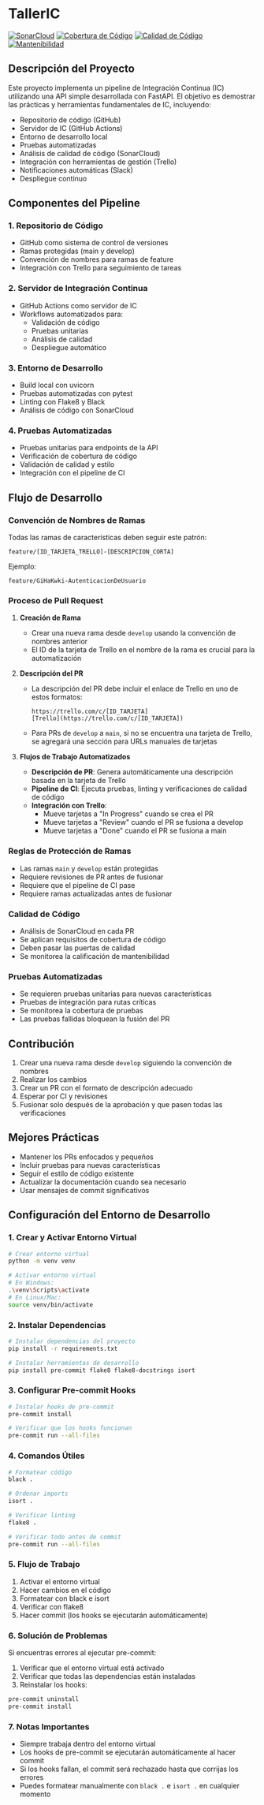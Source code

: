 # TallerIC

[![SonarCloud](https://sonarcloud.io/api/project_badges/measure?project=Luc4sG_TallerIC&metric=alert_status)](https://sonarcloud.io/summary/new_code?id=Luc4sG_TallerIC)
[![Cobertura de Código](https://sonarcloud.io/api/project_badges/measure?project=Luc4sG_TallerIC&metric=coverage)](https://sonarcloud.io/summary/new_code?id=Luc4sG_TallerIC)
[![Calidad de Código](https://sonarcloud.io/api/project_badges/measure?project=Luc4sG_TallerIC&metric=reliability_rating)](https://sonarcloud.io/summary/new_code?id=Luc4sG_TallerIC)
[![Mantenibilidad](https://sonarcloud.io/api/project_badges/measure?project=Luc4sG_TallerIC&metric=sqale_rating)](https://sonarcloud.io/summary/new_code?id=Luc4sG_TallerIC)

## Descripción del Proyecto

Este proyecto implementa un pipeline de Integración Continua (IC) utilizando una API simple desarrollada con FastAPI. El objetivo es demostrar las prácticas y herramientas fundamentales de IC, incluyendo:

- Repositorio de código (GitHub)
- Servidor de IC (GitHub Actions)
- Entorno de desarrollo local
- Pruebas automatizadas
- Análisis de calidad de código (SonarCloud)
- Integración con herramientas de gestión (Trello)
- Notificaciones automáticas (Slack)
- Despliegue continuo

## Componentes del Pipeline

### 1. Repositorio de Código
- GitHub como sistema de control de versiones
- Ramas protegidas (main y develop)
- Convención de nombres para ramas de feature
- Integración con Trello para seguimiento de tareas

### 2. Servidor de Integración Continua
- GitHub Actions como servidor de IC
- Workflows automatizados para:
  - Validación de código
  - Pruebas unitarias
  - Análisis de calidad
  - Despliegue automático

### 3. Entorno de Desarrollo
- Build local con uvicorn
- Pruebas automatizadas con pytest
- Linting con Flake8 y Black
- Análisis de código con SonarCloud

### 4. Pruebas Automatizadas
- Pruebas unitarias para endpoints de la API
- Verificación de cobertura de código
- Validación de calidad y estilo
- Integración con el pipeline de CI

## Flujo de Desarrollo

### Convención de Nombres de Ramas

Todas las ramas de características deben seguir este patrón:
```
feature/[ID_TARJETA_TRELLO]-[DESCRIPCION_CORTA]
```

Ejemplo:
```
feature/GiHaKwki-AutenticacionDeUsuario
```

### Proceso de Pull Request

1. **Creación de Rama**
   - Crear una nueva rama desde `develop` usando la convención de nombres anterior
   - El ID de la tarjeta de Trello en el nombre de la rama es crucial para la automatización

2. **Descripción del PR**
   - La descripción del PR debe incluir el enlace de Trello en uno de estos formatos:
     ```
     https://trello.com/c/[ID_TARJETA]
     [Trello](https://trello.com/c/[ID_TARJETA])
     ```
   - Para PRs de `develop` a `main`, si no se encuentra una tarjeta de Trello, se agregará una sección para URLs manuales de tarjetas

3. **Flujos de Trabajo Automatizados**
   - **Descripción de PR**: Genera automáticamente una descripción basada en la tarjeta de Trello
   - **Pipeline de CI**: Ejecuta pruebas, linting y verificaciones de calidad de código
   - **Integración con Trello**: 
     - Mueve tarjetas a "In Progress" cuando se crea el PR
     - Mueve tarjetas a "Review" cuando el PR se fusiona a develop
     - Mueve tarjetas a "Done" cuando el PR se fusiona a main

### Reglas de Protección de Ramas

- Las ramas `main` y `develop` están protegidas
- Requiere revisiones de PR antes de fusionar
- Requiere que el pipeline de CI pase
- Requiere ramas actualizadas antes de fusionar

### Calidad de Código

- Análisis de SonarCloud en cada PR
- Se aplican requisitos de cobertura de código
- Deben pasar las puertas de calidad
- Se monitorea la calificación de mantenibilidad

### Pruebas Automatizadas

- Se requieren pruebas unitarias para nuevas características
- Pruebas de integración para rutas críticas
- Se monitorea la cobertura de pruebas
- Las pruebas fallidas bloquean la fusión del PR

## Contribución

1. Crear una nueva rama desde `develop` siguiendo la convención de nombres
2. Realizar los cambios
3. Crear un PR con el formato de descripción adecuado
4. Esperar por CI y revisiones
5. Fusionar solo después de la aprobación y que pasen todas las verificaciones

## Mejores Prácticas

- Mantener los PRs enfocados y pequeños
- Incluir pruebas para nuevas características
- Seguir el estilo de código existente
- Actualizar la documentación cuando sea necesario
- Usar mensajes de commit significativos

## Configuración del Entorno de Desarrollo

### 1. Crear y Activar Entorno Virtual

```bash
# Crear entorno virtual
python -m venv venv

# Activar entorno virtual
# En Windows:
.\venv\Scripts\activate
# En Linux/Mac:
source venv/bin/activate
```

### 2. Instalar Dependencias

```bash
# Instalar dependencias del proyecto
pip install -r requirements.txt

# Instalar herramientas de desarrollo
pip install pre-commit flake8 flake8-docstrings isort
```

### 3. Configurar Pre-commit Hooks

```bash
# Instalar hooks de pre-commit
pre-commit install

# Verificar que los hooks funcionan
pre-commit run --all-files
```

### 4. Comandos Útiles

```bash
# Formatear código
black .

# Ordenar imports
isort .

# Verificar linting
flake8 .

# Verificar todo antes de commit
pre-commit run --all-files
```

### 5. Flujo de Trabajo

1. Activar el entorno virtual
2. Hacer cambios en el código
3. Formatear con black e isort
4. Verificar con flake8
5. Hacer commit (los hooks se ejecutarán automáticamente)

### 6. Solución de Problemas

Si encuentras errores al ejecutar pre-commit:

1. Verificar que el entorno virtual está activado
2. Verificar que todas las dependencias están instaladas
3. Reinstalar los hooks:
```bash
pre-commit uninstall
pre-commit install
```

### 7. Notas Importantes

- Siempre trabaja dentro del entorno virtual
- Los hooks de pre-commit se ejecutarán automáticamente al hacer commit
- Si los hooks fallan, el commit será rechazado hasta que corrijas los errores
- Puedes formatear manualmente con `black .` e `isort .` en cualquier momento 
